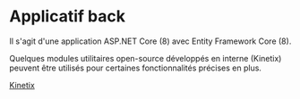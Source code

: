 # Applicatif back

Il s'agit d'une application ASP.NET Core (8) avec Entity Framework Core (8).

Quelques modules utilitaires open-source développés en interne (Kinetix) peuvent être utilisés pour certaines fonctionnalités précises en plus.

[Kinetix](https://github.com/klee-contrib/kinetix)
